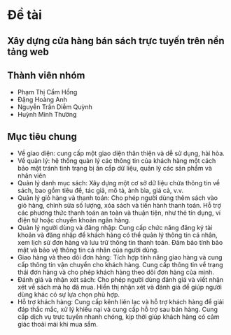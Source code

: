 # Đề tài
## Xây dựng cửa hàng bán sách trực tuyến trên nền tảng web

## Thành viên nhóm
- Phạm Thị Cẩm Hồng
- Đặng Hoàng Anh
- Nguyễn Trần Diễm Quỳnh
- Huỳnh Minh Thường

## Mục tiêu chung
- Về giao diện: cung cấp một giao diện thân thiện và dễ sử dụng, hài hòa.
- Về quản lý: hệ thống quản lý các thông tin của khách hàng một cách bảo mật tránh tình trạng bị ăn cắp dữ liệu, quản lý các sản phẩm và nhân viên
- Quản lý danh mục sách: Xây dựng một cơ sở dữ liệu chứa thông tin về sách, bao gồm tiêu đề, tác giả, mô tả, ảnh bìa, giá cả, v.v. 
- Quản lý giỏ hàng và thanh toán: Cho phép người dùng thêm sách vào giỏ hàng, chỉnh sửa số lượng, xóa sách và tiến hành thanh toán. Hỗ trợ các phương thức thanh toán an toàn và thuận tiện, như thẻ tín dụng, ví điện tử hoặc chuyển khoản ngân hàng.
- Quản lý người dùng và đăng nhập: Cung cấp chức năng đăng ký tài khoản và đăng nhập để khách hàng có thể quản lý thông tin cá nhân, xem lịch sử đơn hàng và lưu trữ thông tin thanh toán. Đảm bảo tính bảo mật và bảo vệ thông tin cá nhân của người dùng.
- Giao hàng và theo dõi đơn hàng: Tích hợp tính năng giao hàng và cung cấp thông tin vận chuyển cho khách hàng. Cung cấp thông tin về trạng thái đơn hàng và cho phép khách hàng theo dõi đơn hàng của mình.
- Đánh giá và nhận xét sách: Cho phép người dùng đánh giá và viết nhận xét về sách mà họ đã mua. Hiển thị nhận xét và đánh giá để giúp người dùng khác có sự lựa chọn phù hợp.
- Hỗ trợ khách hàng: Cung cấp kênh liên lạc và hỗ trợ khách hàng để giải đáp thắc mắc, xử lý khiếu nại và cung cấp hỗ trợ sau bán hàng. Cung cấp dịch vụ trực tuyến nhanh chóng, kịp thời giúp khách hàng có cảm giác thoải mái khi mua sắm.
